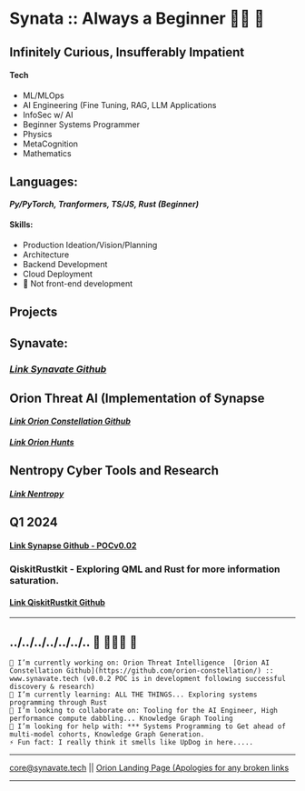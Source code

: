 # Synata :: Always a Beginner 👾👾 🤗
## Infinitely Curious, Insufferably Impatient

#### Tech
- ML/MLOps
- AI Engineering (Fine Tuning, RAG, LLM Applications
- InfoSec w/ AI
- Beginner Systems Programmer
- Physics
- MetaCognition
- Mathematics

## Languages:
***Py/PyTorch, Tranformers, TS/JS, Rust (Beginner)*** 

#### Skills:
- Production Ideation/Vision/Planning
- Architecture
- Backend Development
- Cloud Deployment
- 🛑 Not front-end development

## Projects

## Synavate:
### ***[Link Synavate Github](https://www.github.com/synavate/)***

## Orion Threat AI (Implementation of Synapse
#### ***[Link Orion Constellation Github](https://www.github.com/orion-constellation/)***
#### ***[Link Orion Hunts](https://www.github.com/orionhunts-ai)***


## Nentropy Cyber Tools and Research
#### ***[Link Nentropy](https://www.github.com/nentropy/)***

## Q1 2024
#### [Link Synapse Github - POCv0.02](https://www.github.com/synavate/synapse-monorepo)

### QiskitRustkit - Exploring QML and Rust for more information saturation.
#### [Link QiskitRustkit Github](https://www.github.com/snyata/qiskit-ruskit/)

---------------------

../../../../../../..  👋 👾👾👾 👋
 --------------------- 

    🔭 I’m currently working on: Orion Threat Intelligence  [Orion AI Constellation Github](https://github.com/orion-constellation/) :: www.synavate.tech (v0.0.2 POC is in development following successful discovery & research)
    🌱 I’m currently learning: ALL THE THINGS... Exploring systems programming through Rust
    👯 I’m looking to collaborate on: Tooling for the AI Engineer, High performance compute dabbling... Knowledge Graph Tooling
    🤔 I’m looking for help with: *** Systems Programming to Get ahead of multi-model cohorts, Knowledge Graph Generation.
    ⚡ Fun fact: I really think it smells like UpDog in here.....
  --------------------

core@synavate.tech || [Orion Landing Page (Apologies for any broken links](https://www.oriondefensiveai.com/)


---------------------

